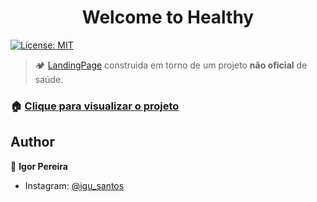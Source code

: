 <h1 align="center">Welcome to Healthy </h1>
<p>
  <a href="#" target="_blank">
    <img alt="License: MIT" src="https://img.shields.io/badge/License-MIT-yellow.svg" />
  </a>
</p>

> 🏕 <a href="https://resultadosdigitais.com.br/marketing/o-que-e-landing-page/">LandingPage</a> construida em torno de um projeto <strong>não oficial</strong> de saúde.

### 🏠 [Clique para visualizar o projeto](https://igusantos.github.io/Healthy-LandingPage/)

## Author

👤 **Igor Pereira**

* Instagram: [@igu_santos](https://www.instagram.com/igu_santos/)



